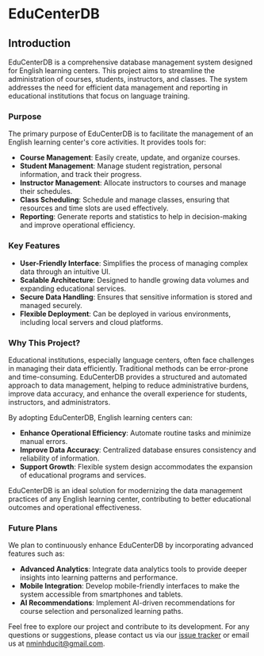 # EduCenterDB

## Introduction

EduCenterDB is a comprehensive database management system designed for English learning centers. This project aims to streamline the administration of courses, students, instructors, and classes. The system addresses the need for efficient data management and reporting in educational institutions that focus on language training.

### Purpose

The primary purpose of EduCenterDB is to facilitate the management of an English learning center's core activities. It provides tools for:

- **Course Management**: Easily create, update, and organize courses.
- **Student Management**: Manage student registration, personal information, and track their progress.
- **Instructor Management**: Allocate instructors to courses and manage their schedules.
- **Class Scheduling**: Schedule and manage classes, ensuring that resources and time slots are used effectively.
- **Reporting**: Generate reports and statistics to help in decision-making and improve operational efficiency.

### Key Features

- **User-Friendly Interface**: Simplifies the process of managing complex data through an intuitive UI.
- **Scalable Architecture**: Designed to handle growing data volumes and expanding educational services.
- **Secure Data Handling**: Ensures that sensitive information is stored and managed securely.
- **Flexible Deployment**: Can be deployed in various environments, including local servers and cloud platforms.

### Why This Project?

Educational institutions, especially language centers, often face challenges in managing their data efficiently. Traditional methods can be error-prone and time-consuming. EduCenterDB provides a structured and automated approach to data management, helping to reduce administrative burdens, improve data accuracy, and enhance the overall experience for students, instructors, and administrators.

By adopting EduCenterDB, English learning centers can:

- **Enhance Operational Efficiency**: Automate routine tasks and minimize manual errors.
- **Improve Data Accuracy**: Centralized database ensures consistency and reliability of information.
- **Support Growth**: Flexible system design accommodates the expansion of educational programs and services.

EduCenterDB is an ideal solution for modernizing the data management practices of any English learning center, contributing to better educational outcomes and operational effectiveness.

### Future Plans

We plan to continuously enhance EduCenterDB by incorporating advanced features such as:

- **Advanced Analytics**: Integrate data analytics tools to provide deeper insights into learning patterns and performance.
- **Mobile Integration**: Develop mobile-friendly interfaces to make the system accessible from smartphones and tablets.
- **AI Recommendations**: Implement AI-driven recommendations for course selection and personalized learning paths.

Feel free to explore our project and contribute to its development. For any questions or suggestions, please contact us via our [issue tracker](https://github.com/nminhducit/EduCenterDB/issues) or email us at nminhducit@gmail.com.
